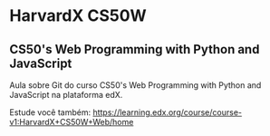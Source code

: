 # HarvardX CS50W 
## CS50's Web Programming with Python and JavaScript

Aula sobre Git do curso CS50's Web Programming with Python and JavaScript na plataforma edX.

Estude você também: https://learning.edx.org/course/course-v1:HarvardX+CS50W+Web/home
